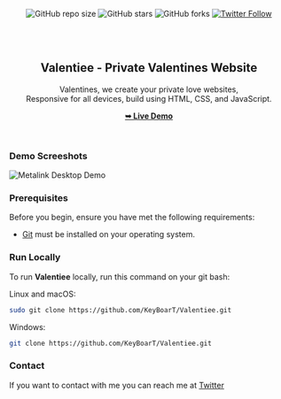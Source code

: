 <div align="center">
  
  ![GitHub repo size](https://img.shields.io/github/repo-size/KeyBoarT/Valentiee)
  ![GitHub stars](https://img.shields.io/github/stars/KeyBoarT/Valentiee?style=social)
  ![GitHub forks](https://img.shields.io/github/forks/KeyBoarT/Valentie?style=social)
[![Twitter Follow](https://img.shields.io/twitter/follow/MehmettSZR?style=social)](https://twitter.com/intent/follow?screen_name=MehmettSZR)

  <br />
  <br />

  <h2 align="center">Valentiee - Private Valentines Website</h2>

  Valentines, we create your private love websites, <br />Responsive for all devices, build using HTML, CSS, and JavaScript.

  <a href="https://codewithsadee.github.io/metalink/"><strong>➥ Live Demo</strong></a>

</div>

<br />

### Demo Screeshots

![Metalink Desktop Demo](./readme-images/screenshot.png "Desktop Demo")

### Prerequisites

Before you begin, ensure you have met the following requirements:

* [Git](https://git-scm.com/downloads "Download Git") must be installed on your operating system.

### Run Locally

To run **Valentiee** locally, run this command on your git bash:

Linux and macOS:

```bash
sudo git clone https://github.com/KeyBoarT/Valentiee.git
```

Windows:

```bash
git clone https://github.com/KeyBoarT/Valentiee.git
```

### Contact

If you want to contact with me you can reach me at [Twitter](https://www.twitter.com/MehmettSZR)
